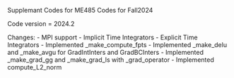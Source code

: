 Supplemant Codes for ME485 Codes for Fall2024

Code version = 2024.2 

Changes:
	- MPI support
	- Implicit Time Integrators
	- Explicit Time Integrators
	- Implemented _make_compute_fpts
 	- Implemented _make_delu and _make_avgu for GradIntInters and GradBCInters
  	- Implemented _make_grad_gg and _make_grad_ls with _grad_operator
   	- Implemented compute_L2_norm